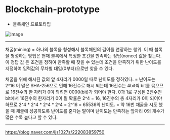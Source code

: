 # Blockchain-prototype
* 블록체인 프로토타입

![image](https://user-images.githubusercontent.com/59761622/134148087-e5407cb8-e9db-4bad-8d5f-76fdb087531e.png)
***
채굴(mining) = 하나의 블록을 형성해서 블록체인의 길이를 연장하는 행위. 이 때 블록을 형성하는 방법은 현재 블록에서 특정한 조건을 만족하는 정답(nonce) 값을 찾는다. 이 정답 값
은 조건을 정하여 만족할 때 찾을 수 있는데 조건을 만족하기 위한 난이도를 지정하여 입력값의 무차별 대입(0부터)으로만 찾을 수 있다. 

채굴을 위해 해시된 값의 앞 4자리가 0000일 때로 난이도를 정하였다. = 난이도는 2^16
이 말은 SHA-256으로 인해 16진수로 해시 되는데 16진수는 4bit씩 bit를 묶으므로 16진수의 한 자리가 0이 되려면 0000(bit)가 되어야 한다. 0과 1로 구성된 2진수인 bit에서 16진수의 한자리가 0이 될 확률은 2^4 = 16, 16진수의 총 4자리가 0이 되어야 하므로 2^4 * 2^4 * 2^4 * 2^4 = 2^16 = 65536의 난이도. = 약 16번 채굴을 시도 했을 때 채굴에 성공하도록 난이도를 준다는 말이며 난이도는 만족하는 앞자리 0의 개수가 많은 수록 높다고 할 수 있다.
***
https://blog.naver.com/ljs1027s/222083859750
